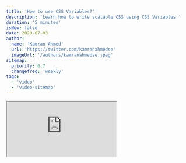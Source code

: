 ```yaml
---
title: 'How to use CSS Variables?'
description: 'Learn how to write scalable CSS using CSS Variables.'
duration: '5 minutes'
isNew: false
date: 2020-07-03
author:
  name: 'Kamran Ahmed'
  url: 'https://twitter.com/kamranahmedse'
  imageUrl: '/authors/kamranahmedse.jpeg'
sitemap:
  priority: 0.7
  changefreq: 'weekly'
tags:
  - 'video'
  - 'video-sitemap'
---
```


<iframe class="w-full aspect-video mb-5" src="https://www.youtube.com/embed/lgaxU7CRmxU" title="How to use CSS Variables?"></iframe>
